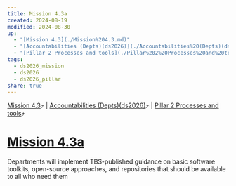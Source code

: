 ```yaml
---
title: Mission 4.3a
created: 2024-08-19
modified: 2024-08-30
up:
  - "[Mission 4.3](./Mission%204.3.md)"
  - "[Accountabilities (Depts)(ds2026)](./Accountabilities%20(Depts)(ds2026).md)"
  - "[Pillar 2 Processes and tools](./Pillar%202%20Processes%20and%20tools.md)"
tags:
  - ds2026_mission
  - ds2026
  - ds2026_pillar
share: true
---
```

[Mission 4.3](./Mission%204.3.md)⤴️ | [Accountabilities (Depts)(ds2026)](./Accountabilities%20(Depts)(ds2026).md)⤴️ | [Pillar 2 Processes and tools](./Pillar%202%20Processes%20and%20tools.md)⤴️
# [Mission 4.3a](Mission%204.3a.md)

Departments will implement TBS-published guidance on basic software toolkits, open-source approaches, and repositories that should be available to all who need them

